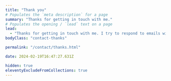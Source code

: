 ```yaml
---
title: "Thank you"
# Populates the `meta description` for a page
summary: "Thanks for getting in touch with me."
# Populates the opening / `lead` text on a page
lead:
  - "Thanks for getting in touch with me. I try to respond to emails within a couple of days."
bodyClass: "contact-thanks"

permalink: "/contact/thanks.html"

date: 2024-02-19T16:47:27.631Z

hidden: true
eleventyExcludeFromCollections: true
---
```

